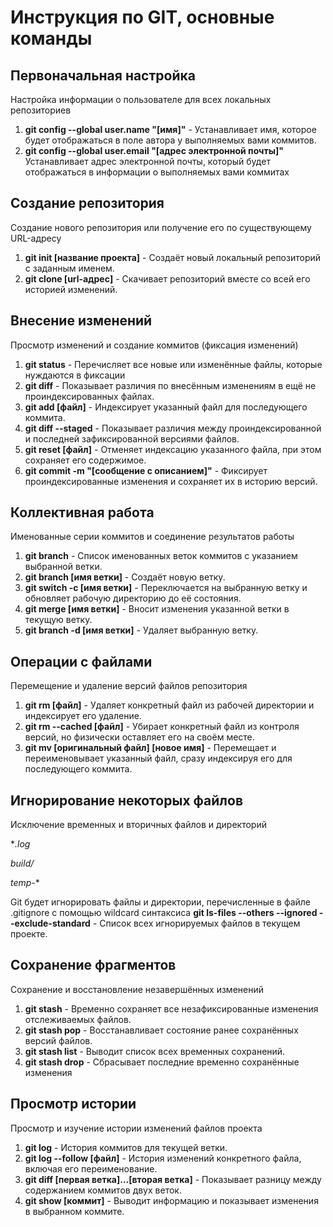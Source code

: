 # Инструкция по GIT, основные команды
## Первоначальная настройка
Настройка информации о пользователе для всех локальных репозиториев

1. **git config --global user.name "[имя]"** - Устанавливает имя, которое будет отображаться в поле автора у выполняемых вами коммитов.
2. **git config --global user.email "[адрес электронной почты]"** Устанавливает адрес электронной почты, который будет отображаться в информации о выполняемых вами коммитах

## Создание репозитория
Создание нового репозитория или получение его по существующему URL-адресу

1. **git init [название проекта]** - Создаёт новый локальный репозиторий с заданным именем.
2. **git clone [url-адрес]** - Скачивает репозиторий вместе со всей его историей изменений.

## Внесение изменений
Просмотр изменений и создание коммитов (фиксация изменений)

1. **git status** - Перечисляет все новые или изменённые файлы, которые нуждаются в фиксации
2. **git diff** - Показывает различия по внесённым изменениям в ещё не проиндексированных файлах.
3. **git add [файл]** - Индексирует указанный файл для последующего коммита.
4. **git diff --staged** - Показывает различия между проиндексированной и последней зафиксированной версиями файлов.
5. **git reset [файл]** - Отменяет индексацию указанного файла, при этом сохраняет его содержимое.
6. **git commit -m "[сообщение с описанием]"** - Фиксирует проиндексированные изменения и сохраняет их в историю версий.

## Коллективная работа
Именованные серии коммитов и соединение результатов работы

1. **git branch** - Список именованных веток коммитов с указанием выбранной ветки.
2. **git branch [имя ветки]** - Создаёт новую ветку.
3. **git switch -c [имя ветки]** - Переключается на выбранную ветку и обновляет рабочую директорию до её состояния.
4. **git merge [имя ветки]** - Вносит изменения указанной ветки в текущую ветку.
5. **git branch -d [имя ветки]** - Удаляет выбранную ветку.

## Операции с файлами
Перемещение и удаление версий файлов репозитория

1. **git rm [файл]** - Удаляет конкретный файл из рабочей директории и индексирует его удаление.
2. **git rm --cached [файл]** - Убирает конкретный файл из контроля версий, но физически оставляет его на своём месте.
3. **git mv [оригинальный файл] [новое имя]** - Перемещает и переименовывает указанный файл, сразу индексируя его для последующего коммита.

## Игнорирование некоторых файлов
Исключение временных и вторичных файлов и директорий

**.log* 

*build/* 

*temp-**

Git будет игнорировать файлы и директории, перечисленные в файле .gitignore с помощью wildcard синтаксиса
**git ls-files --others --ignored --exclude-standard** - Список всех игнорируемых файлов в текущем проекте.

## Сохранение фрагментов
Сохранение и восстановление незавершённых изменений

1. **git stash** - Временно сохраняет все незафиксированные изменения отслеживаемых файлов.
2. **git stash pop** - Восстанавливает состояние ранее сохранённых версий файлов.
3. **git stash list** - Выводит список всех временных сохранений.
4. **git stash drop** - Сбрасывает последние временно сохранённыe изменения

## Просмотр истории
Просмотр и изучение истории изменений файлов проекта

1. **git log** - История коммитов для текущей ветки.
2. **git log --follow [файл]** - История изменений конкретного файла, включая его переименование.
3. **git diff [первая ветка]...[вторая ветка]** - Показывает разницу между содержанием коммитов двух веток.
4. **git show [коммит]** - Выводит информацию и показывает изменения в выбранном коммите.


